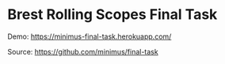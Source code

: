 Brest Rolling Scopes Final Task
==============================

Demo: https://minimus-final-task.herokuapp.com/

Source: https://github.com/minimus/final-task